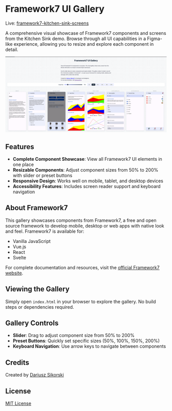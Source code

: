 # Framework7 UI Gallery

Live: [framework7-kitchen-sink-screens](https://dariuszsikorski.github.io/framework7-kitchen-sink-screens)

A comprehensive visual showcase of Framework7 components and screens from the Kitchen Sink demo. Browse through all UI capabilities in a Figma-like experience, allowing you to resize and explore each component in detail.

![Framework7 UI Gallery Screenshot](./screens/fw7-screen.png)

## Features

- **Complete Component Showcase**: View all Framework7 UI elements in one place
- **Resizable Components**: Adjust component sizes from 50% to 200% with slider or preset buttons
- **Responsive Design**: Works well on mobile, tablet, and desktop devices
- **Accessibility Features**: Includes screen reader support and keyboard navigation

## About Framework7

This gallery showcases components from Framework7, a free and open source framework to develop mobile, desktop or web apps with native look and feel. Framework7 is available for:
- Vanilla JavaScript
- Vue.js
- React
- Svelte

For complete documentation and resources, visit the [official Framework7 website](https://framework7.io).

## Viewing the Gallery

Simply open `index.html` in your browser to explore the gallery. No build steps or dependencies required.

## Gallery Controls

- **Slider**: Drag to adjust component size from 50% to 200%
- **Preset Buttons**: Quickly set specific sizes (50%, 100%, 150%, 200%)
- **Keyboard Navigation**: Use arrow keys to navigate between components

## Credits

Created by [Dariusz Sikorski](https://dariuszsikorski.pl)

## License

[MIT License](LICENSE)
